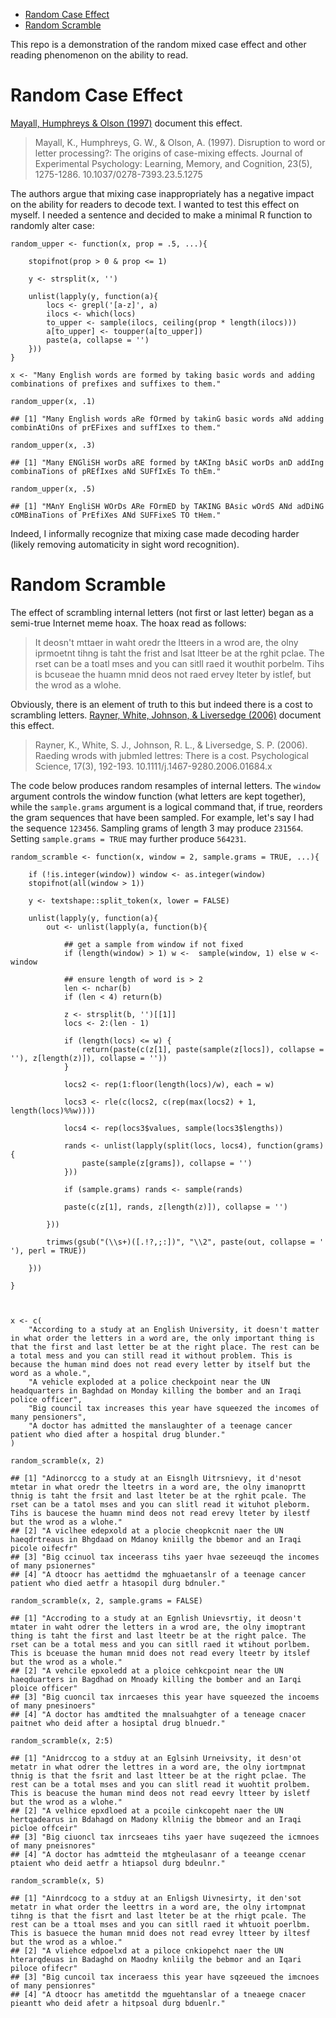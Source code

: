 -   [Random Case Effect](#random-case-effect)
-   [Random Scramble](#random-scramble)

This repo is a demonstration of the random mixed case effect and other
reading phenomenon on the ability to read.

Random Case Effect
==================

[Mayall, Humphreys & Olson (1997)](articles/Mayall1997.pdf) document
this effect.

> Mayall, K., Humphreys, G. W., & Olson, A. (1997). Disruption to word
> or letter processing?: The origins of case-mixing effects. Journal of
> Experimental Psychology: Learning, Memory, and Cognition, 23(5),
> 1275-1286. 10.1037/0278-7393.23.5.1275

The authors argue that mixing case inappropriately has a negative impact
on the ability for readers to decode text. I wanted to test this effect
on myself. I needed a sentence and decided to make a minimal R function
to randomly alter case:

    random_upper <- function(x, prop = .5, ...){

        stopifnot(prop > 0 & prop <= 1)

        y <- strsplit(x, '')

        unlist(lapply(y, function(a){
            locs <- grepl('[a-z]', a)   
            ilocs <- which(locs)  
            to_upper <- sample(ilocs, ceiling(prop * length(ilocs)))  
            a[to_upper] <- toupper(a[to_upper])
            paste(a, collapse = '')
        }))
    }

    x <- "Many English words are formed by taking basic words and adding combinations of prefixes and suffixes to them."

    random_upper(x, .1)

    ## [1] "Many English words aRe fOrmed by takinG basic words aNd adding combinAtiOns of prEFixes and suffIxes to them."

    random_upper(x, .3)

    ## [1] "Many ENGliSH worDs aRE formed by tAKIng bAsiC worDs anD addIng combinaTions of pREfIxes aNd SUFfIxEs To thEm."

    random_upper(x, .5)

    ## [1] "MAnY EngliSH WOrDs ARe FOrmED by TAKING BAsic wOrdS ANd adDiNG cOMBinaTions of PrEfiXes ANd SUFFixeS TO tHem."

Indeed, I informally recognize that mixing case made decoding harder
(likely removing automaticity in sight word recognition).

Random Scramble
===============

The effect of scrambling internal letters (not first or last letter)
began as a semi-true Internet meme hoax. The hoax read as follows:

> It deosn't mttaer in waht oredr the ltteers in a wrod are, the olny
> iprmoetnt tihng is taht the frist and lsat ltteer be at the rghit
> pclae. The rset can be a toatl mses and you can sitll raed it wouthit
> porbelm. Tihs is bcuseae the huamn mnid deos not raed ervey lteter by
> istlef, but the wrod as a wlohe.

Obviously, there is an element of truth to this but indeed there is a
cost to scrambling letters. [Rayner, White, Johnson, & Liversedge
(2006)](articles/Mayall1997.pdf) document this effect.

> Rayner, K., White, S. J., Johnson, R. L., & Liversedge, S. P. (2006).
> Raeding wrods with jubmled lettres: There is a cost. Psychological
> Science, 17(3), 192-193. 10.1111/j.1467-9280.2006.01684.x

The code below produces random resamples of internal letters. The
`window` argument controls the window function (what letters are kept
together), while the `sample.grams` argument is a logical command that,
if true, reorders the gram sequences that have been sampled. For
example, let's say I had the sequence `123456`. Sampling grams of length
3 may produce `231564`. Setting `sample.grams = TRUE` may further
produce `564231`.

    random_scramble <- function(x, window = 2, sample.grams = TRUE, ...){

        if (!is.integer(window)) window <- as.integer(window)
        stopifnot(all(window > 1))

        y <- textshape::split_token(x, lower = FALSE)

        unlist(lapply(y, function(a){
            out <- unlist(lapply(a, function(b){

                ## get a sample from window if not fixed
                if (length(window) > 1) w <-  sample(window, 1) else w <- window

                ## ensure length of word is > 2
                len <- nchar(b)
                if (len < 4) return(b)

                z <- strsplit(b, '')[[1]]
                locs <- 2:(len - 1)

                if (length(locs) <= w) {
                    return(paste(c(z[1], paste(sample(z[locs]), collapse = ''), z[length(z)]), collapse = ''))
                }

                locs2 <- rep(1:floor(length(locs)/w), each = w)

                locs3 <- rle(c(locs2, c(rep(max(locs2) + 1, length(locs)%%w))))

                locs4 <- rep(locs3$values, sample(locs3$lengths))

                rands <- unlist(lapply(split(locs, locs4), function(grams){
                    paste(sample(z[grams]), collapse = '')
                }))

                if (sample.grams) rands <- sample(rands)

                paste(c(z[1], rands, z[length(z)]), collapse = '')  

            }))

            trimws(gsub("(\\s+)([.!?,;:])", "\\2", paste(out, collapse = ' '), perl = TRUE))

        }))

    }



    x <- c(
        "According to a study at an English University, it doesn't matter in what order the letters in a word are, the only important thing is that the first and last letter be at the right place. The rest can be a total mess and you can still read it without problem. This is because the human mind does not read every letter by itself but the word as a whole.",
        "A vehicle exploded at a police checkpoint near the UN headquarters in Baghdad on Monday killing the bomber and an Iraqi police officer",
        "Big council tax increases this year have squeezed the incomes of many pensioners",
        "A doctor has admitted the manslaughter of a teenage cancer patient who died after a hospital drug blunder."
    )

    random_scramble(x, 2)

    ## [1] "Adinorccg to a study at an Eisnglh Uitrsnievy, it d'nesot mtetar in what oredr the lteetrs in a word are, the olny imanoprtt thnig is taht the frsit and last lteter be at the rghit pcale. The rset can be a tatol mses and you can slitl read it wituhot pleborm. Tihs is baucese the huamn mind deos not read erevy lteter by ilestf but the wrod as a wlohe."
    ## [2] "A viclhee edepxold at a plocie cheopkcnit naer the UN haeqdrtreaus in Bhgdaad on Mdanoy kniillg the bbemor and an Iraqi picole oifecfr"                                                                                                                                                                                                                          
    ## [3] "Big ccinuol tax inceerass tihs yaer hvae sezeeuqd the incomes of many psionernes"                                                                                                                                                                                                                                                                                
    ## [4] "A dtoocr has aettidmd the mghuaetanslr of a teenage cancer patient who died aetfr a htasopil durg bdnuler."

    random_scramble(x, 2, sample.grams = FALSE)

    ## [1] "Accroding to a study at an Egnlish Unievsrtiy, it deosn't mtater in waht odrer the letters in a wrod are, the olny imoptrant thing is taht the first and last lteetr be at the right palce. The rset can be a total mess and you can sitll raed it wtihout porlbem. This is bceuase the human mnid does not read every lteetr by itslef but the wrod as a whole."
    ## [2] "A vehcile epxoledd at a ploice cehkcpoint near the UN haeqduarters in Bagdhad on Mnoady killing the bomber and an Iarqi ploice officer"                                                                                                                                                                                                                          
    ## [3] "Big cuoncil tax inrcaeses this year have squeezed the incoems of many pnesinoers"                                                                                                                                                                                                                                                                                
    ## [4] "A doctor has amdtited the mnalsuahgter of a teneage cnacer paitnet who deid after a hosiptal drug blnuedr."

    random_scramble(x, 2:5)

    ## [1] "Anidrccog to a stduy at an Eglsinh Urneivsity, it desn'ot metatr in what odrer the lettres in a word are, the olny iortmpnat thnig is that the fsrit and last ltteer be at the right pclae. The rest can be a total mses and you can slitl read it wuohtit prolbem. This is beacuse the human mind deos not read eevry ltteer by isletf but the wrod as a wlohe."
    ## [2] "A velhice epxdloed at a pcoile cinkcopeht naer the UN hertqadearus in Bdahagd on Madony kllniig the bbmeor and an Iraqi picloe offceir"                                                                                                                                                                                                                          
    ## [3] "Big ciuoncl tax inrcseaes tihs yaer have suqezeed the icmnoes of many pneisnores"                                                                                                                                                                                                                                                                                
    ## [4] "A doctor has admtteid the mtgheulasanr of a teeange ccenar ptaient who deid aetfr a htiapsol durg bdeulnr."

    random_scramble(x, 5)

    ## [1] "Ainrdcocg to a stduy at an Enligsh Uivnesirty, it den'sot metatr in what order the leettrs in a word are, the olny irtompnat tihng is that the fisrt and last lteter be at the rhigt pcale. The rest can be a ttoal mses and you can sitll raed it whtuoit poerlbm. This is basuece the human mnid does not read evrey ltteer by iltesf but the wrod as a whloe."
    ## [2] "A vliehce edpoelxd at a piloce cnkiopehct naer the UN hterarqdeuas in Badaghd on Maodny knliilg the bebmor and an Iqari piloce ofifecr"                                                                                                                                                                                                                          
    ## [3] "Big cuncoil tax inceraess this year have sqzeeued the imcnoes of many pensionres"                                                                                                                                                                                                                                                                                
    ## [4] "A dtoocr has ametitdd the mguehtanslar of a tneaege cnacer pieantt who deid afetr a hitpsoal durg bduenlr."
